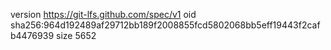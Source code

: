 version https://git-lfs.github.com/spec/v1
oid sha256:964d192489af29712bb189f2008855fcd5802068bb5eff19443f2cafb4476939
size 5652
